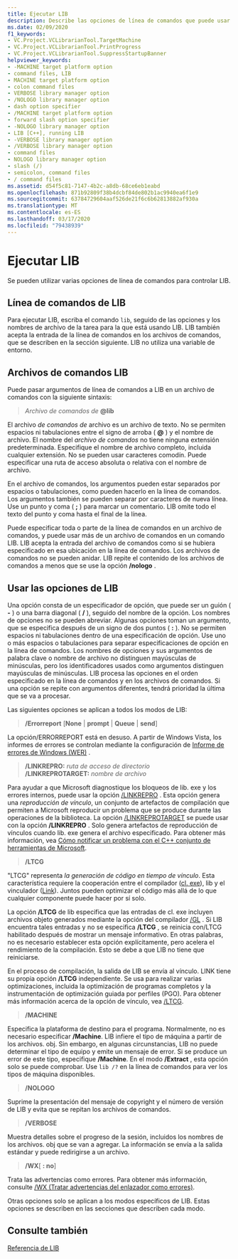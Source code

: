 ```yaml
---
title: Ejecutar LIB
description: Describe las opciones de línea de comandos que puede usar con lib. exe.
ms.date: 02/09/2020
f1_keywords:
- VC.Project.VCLibrarianTool.TargetMachine
- VC.Project.VCLibrarianTool.PrintProgress
- VC.Project.VCLibrarianTool.SuppressStartupBanner
helpviewer_keywords:
- -MACHINE target platform option
- command files, LIB
- MACHINE target platform option
- colon command files
- VERBOSE library manager option
- /NOLOGO library manager option
- dash option specifier
- /MACHINE target platform option
- forward slash option specifier
- -NOLOGO library manager option
- LIB [C++], running LIB
- -VERBOSE library manager option
- /VERBOSE library manager option
- command files
- NOLOGO library manager option
- slash (/)
- semicolon, command files
- / command files
ms.assetid: d54f5c81-7147-4b2c-a8db-68ce6eb1eabd
ms.openlocfilehash: 871b92809f38b4dcbf84de802b1ac9940ea6f1e9
ms.sourcegitcommit: 63784729604aaf526de21f6c6b62813882af930a
ms.translationtype: MT
ms.contentlocale: es-ES
ms.lasthandoff: 03/17/2020
ms.locfileid: "79438939"
---
```

# <a name="running-lib"></a>Ejecutar LIB

Se pueden utilizar varias opciones de línea de comandos para controlar LIB.

## <a name="lib-command-line"></a>Línea de comandos de LIB

Para ejecutar LIB, escriba el comando `lib`, seguido de las opciones y los nombres de archivo de la tarea para la que está usando LIB. LIB también acepta la entrada de la línea de comandos en los archivos de comandos, que se describen en la sección siguiente. LIB no utiliza una variable de entorno.

## <a name="lib-command-files"></a>Archivos de comandos LIB

Puede pasar argumentos de línea de comandos a LIB en un archivo de comandos con la siguiente sintaxis:

> <em>Archivo de comandos de</em> **\@lib**

El archivo *de comandos de* archivo es un archivo de texto. No se permiten espacios ni tabulaciones entre el signo de arroba ( **\@** ) y el nombre de archivo. El nombre del *archivo de comandos* no tiene ninguna extensión predeterminada. Especifique el nombre de archivo completo, incluida cualquier extensión. No se pueden usar caracteres comodín. Puede especificar una ruta de acceso absoluta o relativa con el nombre de archivo.

En el archivo de comandos, los argumentos pueden estar separados por espacios o tabulaciones, como pueden hacerlo en la línea de comandos. Los argumentos también se pueden separar por caracteres de nueva línea. Use un punto y coma ( **;** ) para marcar un comentario. LIB omite todo el texto del punto y coma hasta el final de la línea.

Puede especificar toda o parte de la línea de comandos en un archivo de comandos, y puede usar más de un archivo de comandos en un comando LIB. LIB acepta la entrada del archivo de comandos como si se hubiera especificado en esa ubicación en la línea de comandos. Los archivos de comandos no se pueden anidar. LIB repite el contenido de los archivos de comandos a menos que se use la opción **/nologo** .

## <a name="using-lib-options"></a>Usar las opciones de LIB

Una opción consta de un especificador de opción, que puede ser un guión ( **-** ) o una barra diagonal ( **/** ), seguido del nombre de la opción. Los nombres de opciones no se pueden abreviar. Algunas opciones toman un argumento, que se especifica después de un signo de dos puntos ( **:** ). No se permiten espacios ni tabulaciones dentro de una especificación de opción. Use uno o más espacios o tabulaciones para separar especificaciones de opción en la línea de comandos. Los nombres de opciones y sus argumentos de palabra clave o nombre de archivo no distinguen mayúsculas de minúsculas, pero los identificadores usados como argumentos distinguen mayúsculas de minúsculas. LIB procesa las opciones en el orden especificado en la línea de comandos y en los archivos de comandos. Si una opción se repite con argumentos diferentes, tendrá prioridad la última que se va a procesar.

Las siguientes opciones se aplican a todos los modos de LIB:

> **/Errorreport** \[**None** &#124; **prompt** &#124; **Queue** &#124; **send**]

La opción/ERRORREPORT está en desuso. A partir de Windows Vista, los informes de errores se controlan mediante la configuración de [Informe de errores de Windows (WER)](/windows/win32/wer/windows-error-reporting) .

> **/LINKREPRO:** _ruta de acceso de directorio_ \
> **/LINKREPROTARGET:** _nombre de archivo_

Para ayudar a que Microsoft diagnostique los bloqueos de lib. exe y los errores internos, puede usar la opción [/LINKREPRO](linkrepro.md) . Esta opción genera una *reproducción de vínculo*, un conjunto de artefactos de compilación que permiten a Microsoft reproducir un problema que se produce durante las operaciones de la biblioteca. La opción [/LINKREPROTARGET](linkreprotarget.md) se puede usar con la opción **/LINKREPRO** . Solo genera artefactos de reproducción de vínculos cuando lib. exe genera el archivo especificado. Para obtener más información, vea [Cómo notificar un problema con el C++ conjunto de herramientas de Microsoft](../../overview/how-to-report-a-problem-with-the-visual-cpp-toolset.md).

> **/LTCG**

"LTCG" representa *la generación de código en tiempo de vínculo*. Esta característica requiere la cooperación entre el compilador ([cl. exe](compiler-options.md)), lib y el vinculador ([Link](linker-options.md)). Juntos pueden optimizar el código más allá de lo que cualquier componente puede hacer por sí solo.

La opción **/LTCG** de lib especifica que las entradas de cl. exe incluyen archivos objeto generados mediante la opción del compilador [/GL](gl-whole-program-optimization.md) . Si LIB encuentra tales entradas y no se especifica **/LTCG** , se reinicia con/LTCG habilitado después de mostrar un mensaje informativo. En otras palabras, no es necesario establecer esta opción explícitamente, pero acelera el rendimiento de la compilación. Esto se debe a que LIB no tiene que reiniciarse.

En el proceso de compilación, la salida de LIB se envía al vínculo. LINK tiene su propia opción **/LTCG** independiente. Se usa para realizar varias optimizaciones, incluida la optimización de programas completos y la instrumentación de optimización guiada por perfiles (PGO). Para obtener más información acerca de la opción de vínculo, vea [/LTCG](ltcg-link-time-code-generation.md).

> **/MACHINE**

Especifica la plataforma de destino para el programa. Normalmente, no es necesario especificar **/Machine**. LIB infiere el tipo de máquina a partir de los archivos. obj. Sin embargo, en algunas circunstancias, LIB no puede determinar el tipo de equipo y emite un mensaje de error. Si se produce un error de este tipo, especifique **/Machine**. En el modo **/Extract** , esta opción solo se puede comprobar. Use `lib /?` en la línea de comandos para ver los tipos de máquina disponibles.

> **/NOLOGO**

Suprime la presentación del mensaje de copyright y el número de versión de LIB y evita que se repitan los archivos de comandos.

> **/VERBOSE**

Muestra detalles sobre el progreso de la sesión, incluidos los nombres de los archivos. obj que se van a agregar. La información se envía a la salida estándar y puede redirigirse a un archivo.

> **/WX**[ **: no**]

Trata las advertencias como errores. Para obtener más información, consulte [/WX (Tratar advertencias del enlazador como errores)](wx-treat-linker-warnings-as-errors.md).

Otras opciones solo se aplican a los modos específicos de LIB. Estas opciones se describen en las secciones que describen cada modo.

## <a name="see-also"></a>Consulte también

[Referencia de LIB](lib-reference.md)
